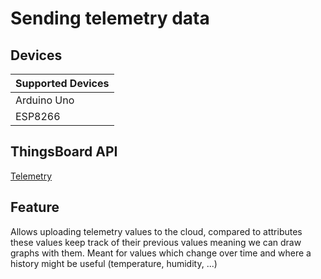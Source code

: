 # Sending telemetry data

## Devices
| Supported Devices |
|-------------------|
|  Arduino Uno      |
|  ESP8266          |

## ThingsBoard API
[Telemetry](https://thingsboard.io/docs/user-guide/telemetry/)

## Feature
Allows uploading telemetry values to the cloud, compared to attributes
these values keep track of their previous values meaning we can draw graphs with them.
Meant for values which change over time and where a history might be useful (temperature, humidity, ...)
